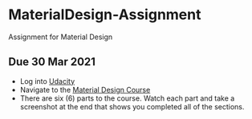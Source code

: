 # MaterialDesign-Assignment
Assignment for Material Design 

## Due 30 Mar 2021 ##
* Log into [Udacity](https://www.udacity.com/)
* Navigate to the [Material Design Course](https://www.udacity.com/course/material-design-for-android-developers--ud862)
* There are six (6) parts to the course. Watch each part and take a screenshot at the end that shows you completed all of the sections. 
